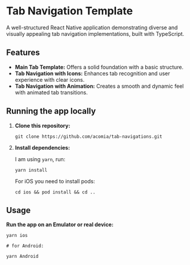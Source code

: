 # Tab Navigation Template

A well-structured React Native application demonstrating diverse and visually appealing tab navigation implementations, built with TypeScript.

## Features

- **Main Tab Template:** Offers a solid foundation with a basic structure.
- **Tab Navigation with Icons:** Enhances tab recognition and user experience with clear icons.
- **Tab Navigation with Animation:** Creates a smooth and dynamic feel with animated tab transitions.

## Running the app locally

1. **Clone this repository:**

   ```
   git clone https://github.com/acomia/tab-navigations.git
   ```

2. **Install dependencies:**

   I am using `yarn`, run:

   ```
   yarn install
   ```

   For iOS you need to install pods:

   ```
   cd ios && pod install && cd ..
   ```

## Usage

**Run the app on an Emulator or real device:**

```
yarn ios

# for Android:

yarn Android
```
